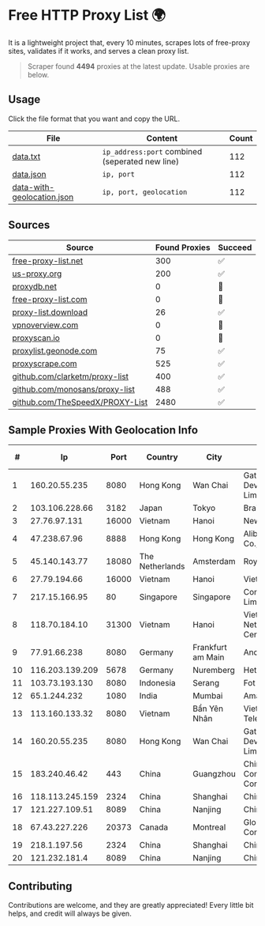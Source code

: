 
# Free HTTP Proxy List 🌍

It is a lightweight project that, every 10 minutes, scrapes lots of free-proxy sites, validates if it works, and serves a clean proxy list.


> Scraper found **4494** proxies at the latest update. Usable proxies are below.

## Usage

Click the file format that you want and copy the URL.


|File|Content|Count|
|----|-------|-----|
|[data.txt](https://raw.githubusercontent.com/themiralay/Proxy-List-World/master/data.txt)|`ip_address:port` combined (seperated new line)|112|
|[data.json](https://raw.githubusercontent.com/themiralay/Proxy-List-World/master/data.json)|`ip, port`|112|
|[data-with-geolocation.json](https://raw.githubusercontent.com/themiralay/Proxy-List-World/master/data-with-geolocation.json)|`ip, port, geolocation`|112|

## Sources

|Source|Found Proxies|Succeed|
|------|-------------|-------|
|[free-proxy-list.net](https://free-proxy-list.net)|300|✅|
|[us-proxy.org](https://www.us-proxy.org)|200|✅|
|[proxydb.net](http://proxydb.net)|0|🚫|
|[free-proxy-list.com](https://free-proxy-list.com/?page=&port=&type%5B%5D=http&type%5B%5D=https&up_time=0&search=Search)|0|🚫|
|[proxy-list.download](https://www.proxy-list.download/HTTP)|26|✅|
|[vpnoverview.com](https://vpnoverview.com/privacy/anonymous-browsing/free-proxy-servers)|0|🚫|
|[proxyscan.io](https://www.proxyscan.io)|0|🚫|
|[proxylist.geonode.com](https://proxylist.geonode.com/api/proxy-list?limit=300&page=1&sort_by=lastChecked&sort_type=desc&protocols=http,https)|75|✅|
|[proxyscrape.com](https://api.proxyscrape.com/v2/?request=displayproxies&protocol=http&timeout=10000&country=all&ssl=all&anonymity=all)|525|✅|
|[github.com/clarketm/proxy-list](https://raw.githubusercontent.com/clarketm/proxy-list/master/proxy-list-raw.txt)|400|✅|
|[github.com/monosans/proxy-list](https://raw.githubusercontent.com/monosans/proxy-list/main/proxies/http.txt)|488|✅|
|[github.com/TheSpeedX/PROXY-List](https://raw.githubusercontent.com/TheSpeedX/PROXY-List/master/http.txt)|2480|✅|


## Sample Proxies With Geolocation Info

|#|Ip|Port|Country|City|Internet Service Provider|
|-|--|----|-------|----|-------------------------|
|1|160.20.55.235|8080|Hong Kong|Wan Chai|Gateway Technology Development Company Limited|
|2|103.106.228.66|3182|Japan|Tokyo|BrainStorm Network, Inc|
|3|27.76.97.131|16000|Vietnam|Hanoi|Newass2011xDSLHCMC|
|4|47.238.67.96|8888|Hong Kong|Hong Kong|Alibaba (US) Technology Co., Ltd.|
|5|45.140.143.77|18080|The Netherlands|Amsterdam|RoyaleHosting BV|
|6|27.79.194.66|16000|Vietnam|Hanoi|Viettel Corporation|
|7|217.15.166.95|80|Singapore|Singapore|Contabo Asia Private Limited|
|8|118.70.184.10|31300|Vietnam|Hanoi|Vietnam Internet Network Information Center|
|9|77.91.66.238|8080|Germany|Frankfurt am Main|Andrii Hrosh|
|10|116.203.139.209|5678|Germany|Nuremberg|Hetzner Online GmbH|
|11|103.73.193.130|8080|Indonesia|Serang|Fot PT Kihnabil.net|
|12|65.1.244.232|1080|India|Mumbai|Amazon.com|
|13|113.160.133.32|8080|Vietnam|Bẩn Yên Nhân|VietNam Post and Telecom Corporation|
|14|160.20.55.235|8080|Hong Kong|Wan Chai|Gateway Technology Development Company Limited|
|15|183.240.46.42|443|China|Guangzhou|China Mobile Communications Corporation|
|16|118.113.245.159|2324|China|Shanghai|Chinanet|
|17|121.227.109.51|8089|China|Nanjing|China Telecom|
|18|67.43.227.226|20373|Canada|Montreal|GloboTech Communications|
|19|218.1.197.56|2324|China|Shanghai|China Telecom (Group)|
|20|121.232.181.4|8089|China|Nanjing|Chinanet|



## Contributing

Contributions are welcome, and they are greatly appreciated! Every
little bit helps, and credit will always be given.

